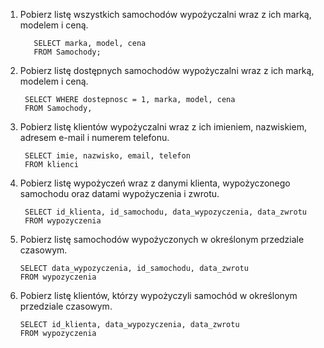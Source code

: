 1. Pobierz listę wszystkich samochodów wypożyczalni wraz z ich marką, modelem i ceną.
   ```
      SELECT marka, model, cena
      FROM Samochody;
   ```
3. Pobierz listę dostępnych samochodów wypożyczalni wraz z ich marką, modelem i ceną.
   ```
    SELECT WHERE dostepnosc = 1, marka, model, cena
    FROM Samochody,
   ```
5. Pobierz listę klientów wypożyczalni wraz z ich imieniem, nazwiskiem, adresem e-mail i numerem telefonu.
   ```
    SELECT imie, nazwisko, email, telefon
    FROM klienci
   ```
7. Pobierz listę wypożyczeń wraz z danymi klienta, wypożyczonego samochodu oraz datami wypożyczenia i zwrotu.
   ```
    SELECT id_klienta, id_samochodu, data_wypozyczenia, data_zwrotu
    FROM wypozyczenia
   ```
9. Pobierz listę samochodów wypożyczonych w określonym przedziale czasowym.
    ```
    SELECT data_wypozyczenia, id_samochodu, data_zwrotu
    FROM wypozyczenia
    ```
11. Pobierz listę klientów, którzy wypożyczyli samochód w określonym przedziale czasowym.
    ```
    SELECT id_klienta, data_wypozyczenia, data_zwrotu
    FROM wypozyczenia
    ```
